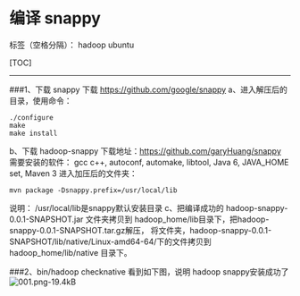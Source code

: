 # 编译 snappy

标签（空格分隔）： hadoop ubuntu

[TOC]

---
###1、下载 snappy
下载 https://github.com/google/snappy 
a、进入解压后的目录，使用命令：
```
./configure
make
make install
```
b、下载 hadoop-snappy
    下载地址：https://github.com/garyHuang/snappy
需要安装的软件：
    gcc c++, autoconf, automake, libtool, Java 6, JAVA_HOME set, Maven 3
进入加压后的文件夹：
```
mvn package -Dsnappy.prefix=/usr/local/lib
```
说明： /usr/local/lib是snappy默认安装目录
c、把编译成功的 hadoop-snappy-0.0.1-SNAPSHOT.jar 文件夹拷贝到 hadoop_home/lib目录下，把hadoop-snappy-0.0.1-SNAPSHOT.tar.gz解压，
将文件夹，hadoop-snappy-0.0.1-SNAPSHOT/lib/native/Linux-amd64-64/下的文件拷贝到 hadoop_home/lib/native 目录下。

###2、bin/hadoop checknative
看到如下图，说明 hadoop snappy安装成功了
![001.png-19.4kB][1]

  [1]: http://static.zybuluo.com/Great-Chinese/nmdentdr2pq6oxgroj0rdojr/001.png